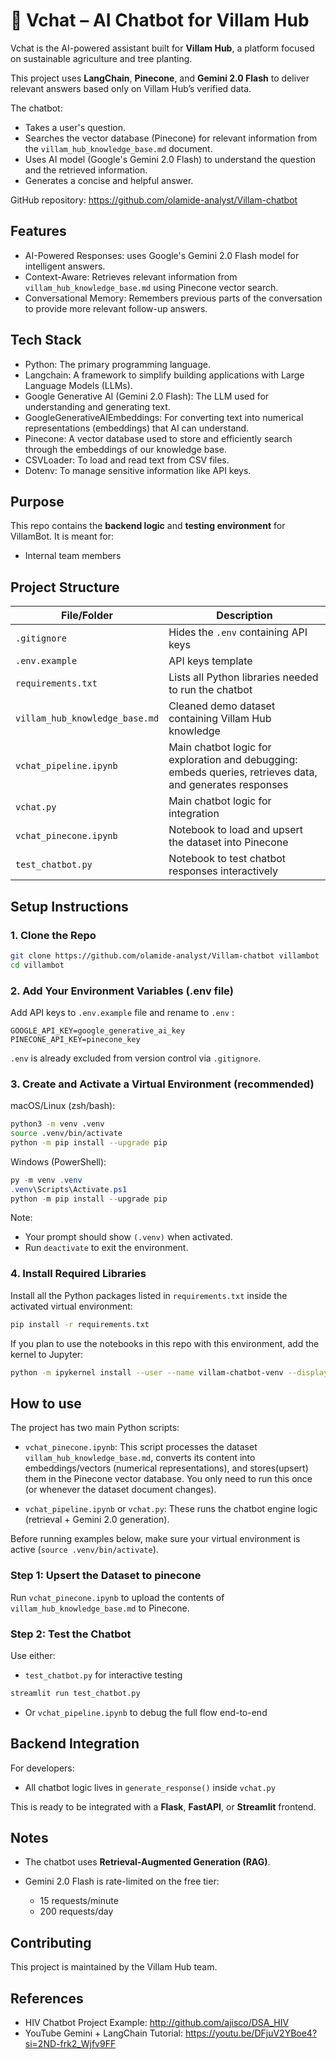 # 🌿 Vchat – AI Chatbot for Villam Hub

Vchat is the AI-powered assistant built for **Villam Hub**, a platform focused on sustainable agriculture and tree planting.  

This project uses **LangChain**, **Pinecone**, and **Gemini 2.0 Flash** to deliver relevant answers based only on Villam Hub’s verified data.

The chatbot:

* Takes a user's question.
* Searches the vector database (Pinecone) for relevant information from the `villam_hub_knowledge_base.md` document.
* Uses AI model (Google's Gemini 2.0 Flash) to understand the question and the retrieved information.
* Generates a concise and helpful answer.

GitHub repository: https://github.com/olamide-analyst/Villam-chatbot

 ## Features 
* AI-Powered Responses: uses Google's Gemini 2.0 Flash model for intelligent answers.
* Context-Aware: Retrieves relevant information from  `villam_hub_knowledge_base.md` using Pinecone vector search.
* Conversational Memory: Remembers previous parts of the conversation to provide more relevant follow-up answers.

## Tech Stack

* Python: The primary programming language.
* Langchain: A framework to simplify building applications with Large Language Models (LLMs).
* Google Generative AI (Gemini 2.0 Flash): The LLM used for understanding and generating text.
* GoogleGenerativeAIEmbeddings: For converting text into numerical representations (embeddings) that AI can understand.
* Pinecone: A vector database used to store and efficiently search through the embeddings of our knowledge base.
* CSVLoader: To load and read text from CSV files.
* Dotenv: To manage sensitive information like API keys.

## Purpose

This repo contains the **backend logic** and **testing environment** for VillamBot. It is meant for:
- Internal team members 

## Project Structure

| File/Folder                 | Description |
|----------------------------|-------------|
| `.gitignore`               | Hides the `.env` containing API keys |
| `.env.example`              | API keys template                     |
| `requirements.txt`         | Lists all Python libraries needed to run the chatbot |
| `villam_hub_knowledge_base.md`| Cleaned demo dataset containing Villam Hub knowledge |
| `vchat_pipeline.ipynb`       | Main chatbot logic for exploration and debugging:<br> embeds queries, retrieves data, and generates responses |
| `vchat.py`             | Main chatbot logic for integration |
| `vchat_pinecone.ipynb` | Notebook to load and upsert the dataset into Pinecone |
| `test_chatbot.py`| Notebook to test chatbot responses interactively |

##  Setup Instructions

### 1. Clone the Repo
```bash
git clone https://github.com/olamide-analyst/Villam-chatbot villambot
cd villambot

```

### 2. Add Your Environment Variables (.env file)

Add API keys to `.env.example` file and rename to `.env` :

```
GOOGLE_API_KEY=google_generative_ai_key
PINECONE_API_KEY=pinecone_key
```

 `.env` is already excluded from version control via `.gitignore`.

### 3. Create and Activate a Virtual Environment (recommended)

macOS/Linux (zsh/bash):
```bash
python3 -m venv .venv
source .venv/bin/activate
python -m pip install --upgrade pip
```

Windows (PowerShell):
```powershell
py -m venv .venv
.venv\Scripts\Activate.ps1
python -m pip install --upgrade pip
```

Note:
- Your prompt should show `(.venv)` when activated.
- Run `deactivate` to exit the environment.

### 4. Install Required Libraries
Install all the Python packages listed in `requirements.txt` inside the activated virtual environment:

```bash
pip install -r requirements.txt
```

If you plan to use the notebooks in this repo with this environment, add the kernel to Jupyter:
```bash
python -m ipykernel install --user --name villam-chatbot-venv --display-name "Python (.venv)"
```

## How to use 
The project has two main Python scripts:

*  `vchat_pinecone.ipynb`: This script processes the dataset `villam_hub_knowledge_base.md`, converts its content into embeddings/vectors (numerical representations), and stores(upsert) them in the Pinecone vector database. You only need to run this once (or whenever the dataset document changes).
  
*  `vchat_pipeline.ipynb` or `vchat.py`: These runs the chatbot engine logic (retrieval + Gemini 2.0 generation).
  
Before running examples below, make sure your virtual environment is active (`source .venv/bin/activate`).

### Step 1: Upsert the Dataset to pinecone

Run `vchat_pinecone.ipynb` to upload the contents of `villam_hub_knowledge_base.md` to Pinecone.

### Step 2: Test the Chatbot

Use either:

* `test_chatbot.py` for interactive testing
```bash
streamlit run test_chatbot.py
```
  
* Or `vchat_pipeline.ipynb` to debug the full flow end-to-end


##  Backend Integration

For developers:
* All chatbot logic lives in `generate_response()` inside `vchat.py`

This is ready to be integrated with a **Flask**, **FastAPI**, or **Streamlit** frontend.

##  Notes

* The chatbot uses **Retrieval-Augmented Generation (RAG)**.
* Gemini 2.0 Flash is rate-limited on the free tier:

  * 15 requests/minute
  * 200 requests/day


##  Contributing

This project is maintained by the Villam Hub team.

## References

* HIV Chatbot Project Example: http://github.com/ajisco/DSA_HIV
* YouTube Gemini + LangChain Tutorial: https://youtu.be/DFjuV2YBoe4?si=2ND-frk2_Wjfv9FF